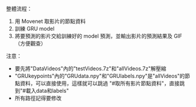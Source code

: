 整體流程：
1. 用 Movenet 取影片的節點資料
2. 訓練 GRU model
3. 將要預測的影片交給訓練好的 model 預測，並輸出影片的預測結果及 GIF （方便觀查）

注意：
* 要先將"DataVideos"內的"testVideos.7z"和"allVideos.7z"解壓縮
* "GRUkeypoints"內的"GRUdata.npy"和"GRUlabels.npy"是"allVideos"的節點資料，可以直接使用，這樣就可以跳過
  "#取所有影片節點資料"，直接跳到"#載入data和labels"
* 所有路徑記得要修改